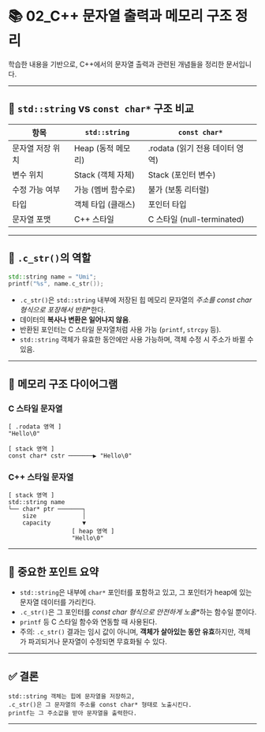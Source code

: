 
# 📚 02_C++ 문자열 출력과 메모리 구조 정리

학습한 내용을 기반으로, C++에서의 문자열 출력과 관련된 개념들을 정리한 문서입니다.

---

## 🔹 `std::string` vs `const char*` 구조 비교

| 항목 | `std::string` | `const char*` |
|------|---------------|----------------|
| 문자열 저장 위치 | Heap (동적 메모리) | .rodata (읽기 전용 데이터 영역) |
| 변수 위치 | Stack (객체 자체) | Stack (포인터 변수) |
| 수정 가능 여부 | 가능 (멤버 함수로) | 불가 (보통 리터럴) |
| 타입 | 객체 타입 (클래스) | 포인터 타입 |
| 문자열 포맷 | C++ 스타일 | C 스타일 (null-terminated) |

---

## 🔹 `.c_str()`의 역할

```cpp
std::string name = "Umi";
printf("%s", name.c_str());
```

- `.c_str()`은 `std::string` 내부에 저장된 힙 메모리 문자열의 **주소를 const char* 형식으로 포장해서 반환**한다.
- 데이터의 **복사나 변환은 일어나지 않음**.
- 반환된 포인터는 C 스타일 문자열처럼 사용 가능 (`printf`, `strcpy` 등).
- `std::string` 객체가 유효한 동안에만 사용 가능하며, 객체 수정 시 주소가 바뀔 수 있음.

---

## 🔹 메모리 구조 다이어그램

### C 스타일 문자열

```
[ .rodata 영역 ]
"Hello\0"

[ stack 영역 ]
const char* cstr ───────▶ "Hello\0"
```

### C++ 스타일 문자열

```
[ stack 영역 ]
std::string name
└── char* ptr ───────┐
    size             │
    capacity         ▼
                  [ heap 영역 ]
                  "Hello\0"
```

---

## 🔹 중요한 포인트 요약

- `std::string`은 내부에 `char*` 포인터를 포함하고 있고, 그 포인터가 heap에 있는 문자열 데이터를 가리킨다.
- `.c_str()`은 그 포인터를 **const char* 형식으로 안전하게 노출**하는 함수일 뿐이다.
- `printf` 등 C 스타일 함수와 연동할 때 사용된다.
- 주의: `.c_str()` 결과는 임시 값이 아니며, **객체가 살아있는 동안 유효**하지만, 객체가 파괴되거나 문자열이 수정되면 무효화될 수 있다.

---

## ✅ 결론

```
std::string 객체는 힙에 문자열을 저장하고,
.c_str()은 그 문자열의 주소를 const char* 형태로 노출시킨다.
printf는 그 주소값을 받아 문자열을 출력한다.
```

---

